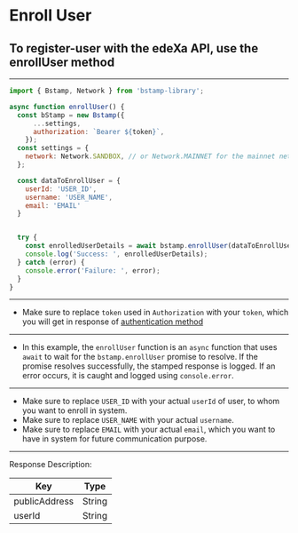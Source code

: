 # Enroll User

## To register-user with the edeXa API, use the enrollUser method

---

```SDK.js
import { Bstamp, Network } from 'bstamp-library';

async function enrollUser() {
  const bStamp = new Bstamp({
      ...settings,
      authorization: `Bearer ${token}`,
    });
  const settings = {
    network: Network.SANDBOX, // or Network.MAINNET for the mainnet network
  };

  const dataToEnrollUser = {
    userId: 'USER_ID',
    username: 'USER_NAME',
    email: 'EMAIL'
  }


  try {
    const enrolledUserDetails = await bstamp.enrollUser(dataToEnrollUser);
    console.log('Success: ', enrolledUserDetails);
  } catch (error) {
    console.error('Failure: ', error);
  }
}

```

---

- Make sure to replace `token` used in `Authorization` with your `token`, which you will get in response of [authentication method](./authenticate.md)

---

- In this example, the `enrollUser` function is an `async` function that uses `await` to wait for the `bstamp.enrollUser` promise to resolve. If the promise resolves successfully, the stamped response is logged. If an error occurs, it is caught and logged using `console.error`.

---

- Make sure to replace `USER_ID` with your actual `userId` of user, to whom you want to enroll in system.
- Make sure to replace `USER_NAME` with your actual `username`.
- Make sure to replace `EMAIL` with your actual `email`, which you want to have in system for future communication purpose.

---

Response Description:

| Key           | Type   |
| ------------- | ------ |
| publicAddress | String |
| userId        | String |
